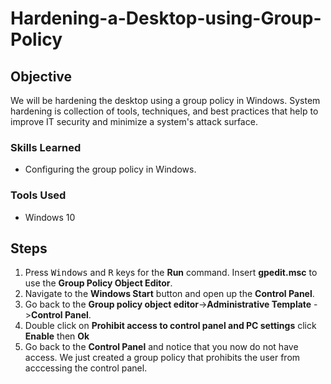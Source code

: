 # Hardening-a-Desktop-using-Group-Policy

## Objective

 We will be hardening the desktop using a group policy in Windows. System hardening is collection of tools, techniques, and best practices that help to improve IT security and minimize a system's attack surface.


### Skills Learned

- Configuring the group policy in Windows.

### Tools Used

- Windows 10


## Steps
1. Press <kbd>Windows</kbd> and <kbd>R</kbd> keys for the **Run** command. Insert **gpedit.msc** to use the **Group Policy Object Editor**.
2. Navigate to the **Windows Start** button and open up the **Control Panel**.
3. Go back to the **Group policy object editor**->**Administrative Template** ->**Control Panel**.
4. Double click on **Prohibit access to control panel and PC settings** click **Enable** then **Ok**
5. Go back to the **Control Panel** and notice that you now do not have access. We just created a group policy that prohibits the user from acccessing the control panel. 
